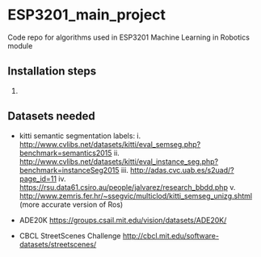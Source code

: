 # ESP3201_main_project
Code repo for algorithms used in ESP3201 Machine Learning in Robotics module

## Installation steps
1. 

## Datasets needed
- kitti semantic segmentation labels:
i. http://www.cvlibs.net/datasets/kitti/eval_semseg.php?benchmark=semantics2015
ii. http://www.cvlibs.net/datasets/kitti/eval_instance_seg.php?benchmark=instanceSeg2015
iii. http://adas.cvc.uab.es/s2uad/?page_id=11
iv. https://rsu.data61.csiro.au/people/jalvarez/research_bbdd.php
v. http://www.zemris.fer.hr/~ssegvic/multiclod/kitti_semseg_unizg.shtml (more accurate version of Ros)

- ADE20K
https://groups.csail.mit.edu/vision/datasets/ADE20K/

- CBCL StreetScenes Challenge
http://cbcl.mit.edu/software-datasets/streetscenes/


